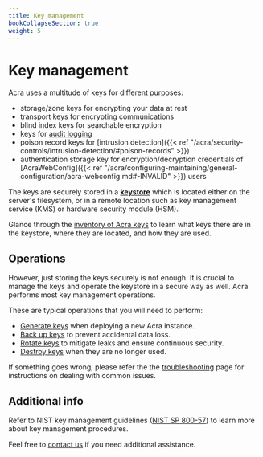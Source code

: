 ```yaml
---
title: Key management
bookCollapseSection: true
weight: 5
---
```


# Key management

Acra uses a multitude of keys for different purposes:

  - storage/zone keys for encrypting your data at rest
  - transport keys for encrypting communications
  - blind index keys for searchable encryption
  - keys for [audit logging](/acra/security-controls/security-logging-and-events/audit-logging)
  - poison record keys for [intrusion detection]({{< ref "/acra/security-controls/intrusion-detection/#poison-records" >}})
  - authentication storage key for encryption/decryption credentials of [AcraWebConfig]({{< ref "/acra/configuring-maintaining/general-configuration/acra-webconfig.md#-INVALID" >}}) users

The keys are securely stored in a [**keystore**](versions) which is located either on the server's filesystem, or in a remote location such as key management service (KMS) or hardware security module (HSM).

Glance through the [inventory of Acra keys](inventory) to learn what keys there are in the keystore, where they are located, and how they are used.


## Operations

However, just storing the keys securely is not enough. It is crucial to manage the keys and operate the keystore in a secure way as well. Acra performs most key management operations.

These are typical operations that you will need to perform:

  - [Generate keys](operations/generation) when deploying a new Acra instance.
  - [Back up keys](operations/backup) to prevent accidental data loss.
  - [Rotate keys](operations/rotation) to mitigate leaks and ensure continuous security.
  - [Destroy keys](operations/destruction) when they are no longer used.

If something goes wrong, please refer the the [troubleshooting](troubleshooting) page
for instructions on dealing with common issues.


## Additional info

Refer to NIST key management guidelines ([NIST SP 800-57](https://csrc.nist.gov/Projects/Key-Management/key-management-guidelines)) to learn more about key management procedures.

Feel free to [contact us](mailto:dev@cossacklabs.com) if you need additional assistance.
